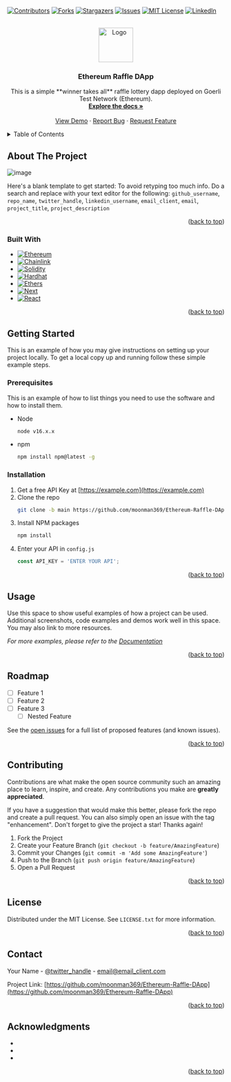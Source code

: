 
<!-- Improved compatibility of back to top link: See: https://github.com/othneildrew/Best-README-Template/pull/73 -->
<a name="readme-top"></a>
<!--
*** Thanks for checking out the Best-README-Template. If you have a suggestion
*** that would make this better, please fork the repo and create a pull request
*** or simply open an issue with the tag "enhancement".
*** Don't forget to give the project a star!
*** Thanks again! Now go create something AMAZING! :D
-->



<!-- PROJECT SHIELDS -->
<!--
*** I'm using markdown "reference style" links for readability.
*** Reference links are enclosed in brackets [ ] instead of parentheses ( ).
*** See the bottom of this document for the declaration of the reference variables
*** for contributors-url, forks-url, etc. This is an optional, concise syntax you may use.
*** https://www.markdownguide.org/basic-syntax/#reference-style-links
-->
[![Contributors][contributors-shield]][contributors-url]
[![Forks][forks-shield]][forks-url]
[![Stargazers][stars-shield]][stars-url]
[![Issues][issues-shield]][issues-url]
[![MIT License][license-shield]][license-url]
[![LinkedIn][linkedin-shield]][linkedin-url]



<!-- PROJECT LOGO -->
<br />
<div align="center">
  <a href="https://github.com/moonman369/Ethereum-Raffle-DApp">
    <img src="https://raw.githubusercontent.com/othneildrew/Best-README-Template/master/images/logo.png" alt="Logo" width="80" height="80">
  </a>

<h3 align="center">Ethereum Raffle DApp</h3>

  <p align="center">
    This is a simple **winner takes all** raffle lottery dapp deployed on Goerli Test Network (Ethereum).
    <br />
    <a href="https://github.com/github_username/repo_name"><strong>Explore the docs »</strong></a>
    <br />
    <br />
    <a href="https://ethereum-raffle-dapp.vercel.app/">View Demo</a>
    ·
    <a href="https://github.com/moonman369/Ethereum-Raffle-DApp/issues">Report Bug</a>
    ·
    <a href="https://github.com/moonman369/Ethereum-Raffle-DApp/issues">Request Feature</a>
  </p>
</div>



<!-- TABLE OF CONTENTS -->
<details>
  <summary>Table of Contents</summary>
  <ol>
    <li>
      <a href="#about-the-project">About The Project</a>
      <ul>
        <li><a href="#built-with">Built With</a></li>
      </ul>
    </li>
    <li>
      <a href="#getting-started">Getting Started</a>
      <ul>
        <li><a href="#prerequisites">Prerequisites</a></li>
        <li><a href="#installation">Installation</a></li>
      </ul>
    </li>
    <li><a href="#usage">Usage</a></li>
    <li><a href="#roadmap">Roadmap</a></li>
    <li><a href="#contributing">Contributing</a></li>
    <li><a href="#license">License</a></li>
    <li><a href="#contact">Contact</a></li>
    <li><a href="#acknowledgments">Acknowledgments</a></li>
  </ol>
</details>



<!-- ABOUT THE PROJECT -->
## About The Project

![image](https://user-images.githubusercontent.com/100613640/195911973-f1c4f1e0-6397-4673-8b28-28840bb53aa0.png)

Here's a blank template to get started: To avoid retyping too much info. Do a search and replace with your text editor for the following: `github_username`, `repo_name`, `twitter_handle`, `linkedin_username`, `email_client`, `email`, `project_title`, `project_description`

<p align="right">(<a href="#readme-top">back to top</a>)</p>



### Built With

* [![Ethereum][Ethereum.org]][Ethereum-url]
* [![Chainlink][Chainlink.org]][Chainlink-url]
* [![Solidity][Solidity.org]][Solidity-url]
* [![Hardhat][Hardhat.org]][Hardhat-url]
* [![Ethers][Ethers.js]][Ethers-url]
* [![Next][Next.js]][Next-url]
* [![React][React.js]][React-url]
<!-- * [![Angular][Angular.io]][Angular-url] -->

<p align="right">(<a href="#readme-top">back to top</a>)</p>



<!-- GETTING STARTED -->
## Getting Started

This is an example of how you may give instructions on setting up your project locally.
To get a local copy up and running follow these simple example steps.

### Prerequisites

This is an example of how to list things you need to use the software and how to install them.

* Node
  ```sh
  node v16.x.x
  ```
* npm
  ```sh
  npm install npm@latest -g
  ```
  
  
<!-- * hardhat
  ```sh
  npm install -D hardhat
  ```
  
  
* dotenv
  ```sh
  npm install -D dotenv
  ```
 
* openzeppelin/contracts
  ```sh
  npm install -D @openzeppelin/contracts
  ```
  
  
* chainlink/contracts
  ```sh
  npm install -D @chainlink/contracts
  ``` -->
  

### Installation

1. Get a free API Key at [https://example.com](https://example.com)
2. Clone the repo
   ```sh
   git clone -b main https://github.com/moonman369/Ethereum-Raffle-DApp.git
   ```
3. Install NPM packages
   ```sh
   npm install
   ```
4. Enter your API in `config.js`
   ```js
   const API_KEY = 'ENTER YOUR API';
   ```

<p align="right">(<a href="#readme-top">back to top</a>)</p>



<!-- USAGE EXAMPLES -->
## Usage

Use this space to show useful examples of how a project can be used. Additional screenshots, code examples and demos work well in this space. You may also link to more resources.

_For more examples, please refer to the [Documentation](https://example.com)_

<p align="right">(<a href="#readme-top">back to top</a>)</p>



<!-- ROADMAP -->
## Roadmap

- [ ] Feature 1
- [ ] Feature 2
- [ ] Feature 3
    - [ ] Nested Feature

See the [open issues](https://github.com/github_username/repo_name/issues) for a full list of proposed features (and known issues).

<p align="right">(<a href="#readme-top">back to top</a>)</p>



<!-- CONTRIBUTING -->
## Contributing

Contributions are what make the open source community such an amazing place to learn, inspire, and create. Any contributions you make are **greatly appreciated**.

If you have a suggestion that would make this better, please fork the repo and create a pull request. You can also simply open an issue with the tag "enhancement".
Don't forget to give the project a star! Thanks again!

1. Fork the Project
2. Create your Feature Branch (`git checkout -b feature/AmazingFeature`)
3. Commit your Changes (`git commit -m 'Add some AmazingFeature'`)
4. Push to the Branch (`git push origin feature/AmazingFeature`)
5. Open a Pull Request

<p align="right">(<a href="#readme-top">back to top</a>)</p>



<!-- LICENSE -->
## License

Distributed under the MIT License. See `LICENSE.txt` for more information.

<p align="right">(<a href="#readme-top">back to top</a>)</p>



<!-- CONTACT -->
## Contact

Your Name - [@twitter_handle](https://twitter.com/twitter_handle) - email@email_client.com

Project Link: [https://github.com/moonman369/Ethereum-Raffle-DApp](https://github.com/moonman369/Ethereum-Raffle-DApp)

<p align="right">(<a href="#readme-top">back to top</a>)</p>



<!-- ACKNOWLEDGMENTS -->
## Acknowledgments

* []()
* []()
* []()

<p align="right">(<a href="#readme-top">back to top</a>)</p>



<!-- MARKDOWN LINKS & IMAGES -->
<!-- https://www.markdownguide.org/basic-syntax/#reference-style-links -->
[contributors-shield]: https://img.shields.io/github/contributors/moonman369/Ethereum-Raffle-DApp.svg?style=for-the-badge
[contributors-url]: https://github.com/moonman369/Ethereum-Raffle-DApp/graphs/contributors
[forks-shield]: https://img.shields.io/github/forks/moonman369/Ethereum-Raffle-DApp.svg?style=for-the-badge
[forks-url]: https://github.com/moonman369/Ethereum-Raffle-DApp/network/members
[stars-shield]: https://img.shields.io/github/stars/moonman369/Ethereum-Raffle-DApp.svg?style=for-the-badge
[stars-url]: https://github.com/moonman369/Ethereum-Raffle-DApp/stargazers
[issues-shield]: https://img.shields.io/github/issues/moonman369/Ethereum-Raffle-DApp.svg?style=for-the-badge
[issues-url]: https://github.com/moonman369/Ethereum-Raffle-DApp/issues
[license-shield]: https://img.shields.io/github/license/moonman369/Ethereum-Raffle-DApp.svg?style=for-the-badge
[license-url]: https://github.com/moonman369/Ethereum-Raffle-DApp/blob/master/LICENSE.txt
[linkedin-shield]: https://img.shields.io/badge/-LinkedIn-black.svg?style=for-the-badge&logo=linkedin&colorB=555
[linkedin-url]: https://www.linkedin.com/in/ayan-maiti-5b4332233/
[product-screenshot]: images/screenshot.png
[Next.js]: https://img.shields.io/badge/next.js-000000?style=for-the-badge&logo=nextdotjs&logoColor=white
[Next-url]: https://nextjs.org/
[React.js]: https://img.shields.io/badge/React-20232A?style=for-the-badge&logo=react&logoColor=61DAFB
[React-url]: https://reactjs.org/
[Ethers.js]: https://img.shields.io/badge/Ethers.js-00047F?style=for-the-badge&logo=ethersdotjs&logoColor=4FC08D
[Ethers-url]: https://docs.ethers.io/v5/
<!-- [Angular.io]: https://img.shields.io/badge/Angular-DD0031?style=for-the-badge&logo=angular&logoColor=white
[Angular-url]: https://angular.io/ -->
[Chainlink.org]: https://img.shields.io/badge/Chainlink-4A4A55?style=for-the-badge&logo=chainlink&logoColor=0B4EE0
[Chainlink-url]: https://chain.link/
[Ethereum.org]: https://img.shields.io/badge/Ethereum-2DC39C?style=for-the-badge&logo=ethereum&logoColor=D9E029
[Ethereum-url]: https://ethereum.org/en/
[Hardhat.org]: https://img.shields.io/badge/Hardhat-D8E00B?style=for-the-badge&logo=hardhat&logoColor=white
[Hardhat-url]: https://hardhat.org/
[Solidity.org]: https://img.shields.io/badge/Solidity-563D7C?style=for-the-badge&logo=solidity&logoColor=black
[Solidity-url]: https://docs.soliditylang.org/en/v0.8.17/ 
